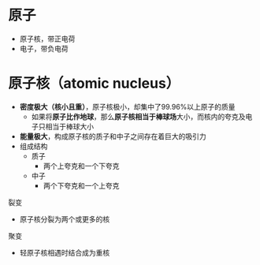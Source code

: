 # 原子
- 原子核，带正电荷
- 电子，带负电荷
# 原子核（atomic nucleus）
- **密度极大（核小且重）**，原子核极小，却集中了99.96%以上原子的质量
	- 如果将**原子比作地球**，那么**原子核相当于棒球场**大小，而核内的夸克及电子只相当于棒球大小
- **能量极大**，构成原子核的质子和中子之间存在着巨大的吸引力
- 组成结构
	- 质子
		- 两个上夸克和一个下夸克
	- 中子
		- 两个下夸克和一个上夸克

裂变
- 原子核分裂为两个或更多的核

聚变
- 轻原子核相遇时结合成为重核